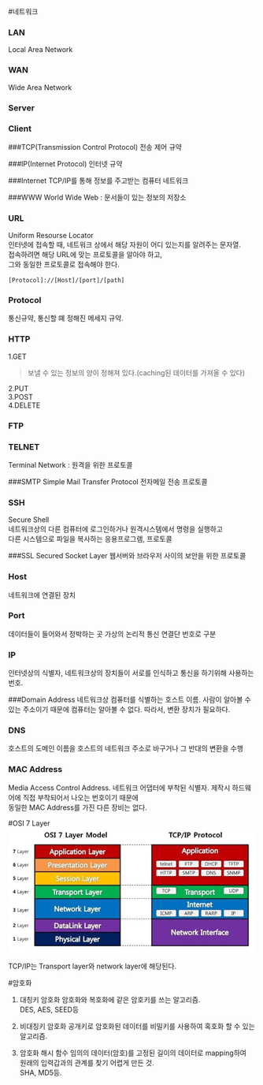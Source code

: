 #네트워크

### LAN
Local Area Network

### WAN
Wide Area Network

### Server

### Client

###TCP(Transmission Control Protocol)
전송 제어 규약

###IP(Internet Protocol)
인터넷 규약

###Internet
TCP/IP를 통해 정보를 주고받는 컴퓨터 네트워크

###WWW
World Wide Web : 문서들이 있는 정보의 저장소

### URL
Uniform Resourse Locator  
인터넷에 접속할 때, 네트워크 상에서 해당 자원이 어디 있는지를 알려주는 문자열.   
접속하려면 해당 URL에 맞는 프로토콜을 알아야 하고,  
그와 동일한 프로토콜로 접속해야 한다.    
```
[Protocol]://[Host]/[port]/[path]  
```

### Protocol
통신규약, 통신할 뗴 정해진 메세지 규약.

### HTTP
1.GET
>	보낼 수 있는 정보의 양이 정해져 있다.(caching된 데이터를 가져올 수 있다)  

2.PUT  
3.POST  
4.DELETE  

### FTP

### TELNET
Terminal Network : 원격을 위한 프로토콜

###SMTP
Simple Mail Transfer Protocol
전자메일 전송 프로토콜

### SSH
Secure Shell  
네트워크상의 다른 컴퓨터에 로그인하거나 원격시스템에서 명령을 실행하고  
다른 시스템으로 파일을 복사하는 응용프로그램, 프로토콜  

###SSL
Secured Socket Layer
웹서버와 브라우저 사이의 보안을 위한 프로토콜

### Host
네트워크에 연결된 장치

### Port
데이터들이 들어와서 정박하는 곳
가상의 논리적 통신 연결단
번호로 구분

### IP
인터넷상의 식별자, 네트워크상의 장치들이 서로를 인식하고 통신을 하기위해 사용하는 번호.

###Domain Address
네트워크상 컴퓨터를 식별하는 호스트 이름.
사람이 알아볼 수 있는 주소이기 때문에 컴퓨터는 알아볼 수 없다.
따라서, 변환 장치가 필요하다.

### DNS
호스트의 도메인 이름을 호스트의 네트워크 주소로 바구거나 그 반대의 변환을 수행


### MAC Address
Media Access Control Address. 
네트워크 어댑터에 부착된 식별자.
제작시 하드웨어에 직접 부착되어서 나오는 번호이기 때문에  
동일한 MAC Address를 가진 다른 장비는 없다.

#OSI 7 Layer
![](imgs/osi.jpg)  

TCP/IP는 Transport layer와 network layer에 해당된다.

#암호화
1. 대칭키 암호화 
암호화와 복호화에 같은 암호키를 쓰는 알고리즘.  
DES, AES, SEED등
2. 비대칭키 암호화
공개키로 암호화된 데이터를 비밀키를 사용하여 혹호화 할 수 있는 알고리즘.

3. 암호화 해시 함수
임의의 데이터(암호)를 고정된 길이의 데이터로 mapping하여  
원래의 입력갑과의 관계를 찾기 어렵게 만든 것.  
SHA, MD5등.
